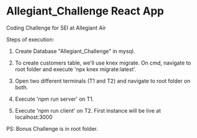 # Allegiant_Challenge React App
Coding Challenge for SEI at Allegiant Air


Steps of execution:

1. Create Database "Allegiant_Challenge" in mysql.

2. To create customers table, we'll use knex migrate. On cmd, navigate to root folder and execute 'npx knex migrate:latest'.

3. Open two different terminals (T1 and T2) and navigate to root folder on both.

4. Execute 'npm run server' on T1.

5. Execute 'npm run client' on T2. First instance will be live at localhost:3000


PS: Bonus Challenge is in root folder.
